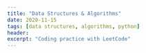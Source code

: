```yaml
---
title: "Data Structures & Algorithms"
date: 2020-11-15
tags: [data structures, algorithms, python]
header:
excerpt: "Coding practice with LeetCode"
---
```

